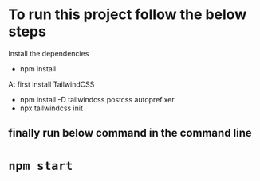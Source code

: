 # To run this project follow the below steps
Install the dependencies
- npm install
  

At first install TailwindCSS
- npm install -D tailwindcss postcss autoprefixer
- npx tailwindcss init

## finally run below command in the command line
# `npm start`
